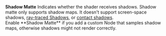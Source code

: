<tr>
<td><strong>Shadow Matte</strong></td>
<td></td>
<td></td>
<td>Indicates whether the shader receives shadows. Shadow matte only supports shadow maps. 
It doesn't support screen-space shadows, <a href="Ray-Traced-Shadows.md">ray-traced Shadows</a>, or <a href="Override-Contact-Shadows.md">contact shadows</a>.<br>
Enable **Shadow Matte** if you add a custom Node that samples shadow maps, otherwise shadows might not render correctly.
</td>
</tr>
